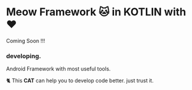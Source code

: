# Meow Framework 🐱 in KOTLIN with ♥

Coming Soon !!! 
### developing.

Android Framework with most useful tools.

🐈 This **CAT** can help you to develop code better. just trust it.
